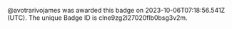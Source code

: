 @avotrarivojames was awarded this badge on 2023-10-06T07:18:56.541Z (UTC).
The unique Badge ID is clne9zg2l27020flb0bsg3v2m.